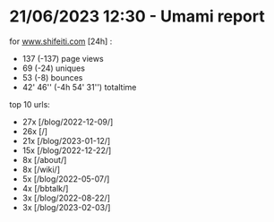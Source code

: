 # 21/06/2023 12:30 - Umami report
for www.shifeiti.com [24h] :

 - 137 (-137) page views
 - 69 (-24) uniques
 - 53 (-8) bounces
 - 42' 46'' (-4h 54' 31'') totaltime


top 10 urls:
 - 27x [/blog/2022-12-09/]
 - 26x [/]
 - 21x [/blog/2023-01-12/]
 - 15x [/blog/2022-12-22/]
 - 8x [/about/]
 - 8x [/wiki/]
 - 5x [/blog/2022-05-07/]
 - 4x [/bbtalk/]
 - 3x [/blog/2022-08-22/]
 - 3x [/blog/2023-02-03/]



